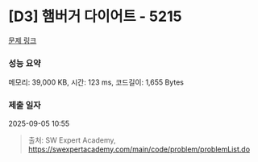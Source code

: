 # [D3] 햄버거 다이어트 - 5215 

[문제 링크](https://swexpertacademy.com/main/code/problem/problemDetail.do?contestProbId=AWT-lPB6dHUDFAVT) 

### 성능 요약

메모리: 39,000 KB, 시간: 123 ms, 코드길이: 1,655 Bytes

### 제출 일자

2025-09-05 10:55



> 출처: SW Expert Academy, https://swexpertacademy.com/main/code/problem/problemList.do